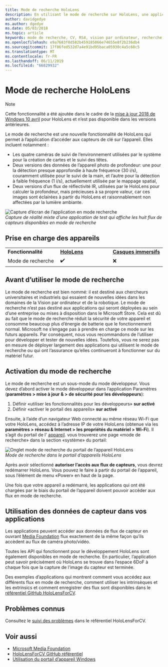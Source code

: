 ```yaml
---
title: Mode de recherche HoloLens
description: En utilisant le mode de recherche sur HoloLens, une application peut accéder aux flux de capteur de périphérique clé (profondeur, suivi de l’environnement et réflectivité de l’IR).
author: davidgedye
ms.author: dgedye
ms.date: 05/03/2018
ms.topic: article
keywords: mode de recherche, CV, RS4, vision par ordinateur, recherche, HoloLens
ms.openlocfilehash: e9a7683f8d582b459185066e74655e8f2b236db4
ms.sourcegitcommit: 17f86fed532d7a4e91bd95baca05930c4a5c68c5
ms.translationtype: MT
ms.contentlocale: fr-FR
ms.lasthandoff: 06/11/2019
ms.locfileid: "66829932"
---
```

# <a name="hololens-research-mode"></a>Mode de recherche HoloLens

> [!NOTE]
> Cette fonctionnalité a été ajoutée dans le cadre de la [mise à jour 2018 de Windows 10 avril](release-notes-april-2018.md) pour HoloLens et n’est pas disponible dans les versions antérieures.

Le mode de recherche est une nouvelle fonctionnalité de HoloLens qui permet à l’application d’accéder aux capteurs de clé sur l’appareil. Elles incluent notamment :
- Les quatre caméras de suivi de l’environnement utilisées par le système pour la création de cartes et le suivi des têtes.
- Deux versions des données de l’appareil photo de profondeur: une pour la détection presque approfondie à haute fréquence (30 i/s), couramment utilisée pour le suivi de la main, et l’autre pour la détection à faible fréquence (1 i/s), actuellement utilisée par le mappage spatial,
- Deux versions d’un flux de réflectivité IR, utilisées par le HoloLens pour calculer la profondeur, mais précieuses à sa propre valeur, car ces images sont éclairées à partir du HoloLens et raisonnablement non affectées par la lumière ambiante.

![Capture d’écran de l’application en mode recherche](images/sensor-stream-viewer.jpg)<br>
*Capture de réalité mixte d’une application de test qui affiche les huit flux de capteurs disponibles en mode de recherche*

## <a name="device-support"></a>Prise en charge des appareils

<table>
    <colgroup>
    <col width="33%" />
    <col width="33%" />
    <col width="33%" />
    </colgroup>
    <tr>
        <td><strong>Fonctionnalité</strong></td>
        <td><a href="hololens-hardware-details.md"><strong>HoloLens</strong></a></td>
        <td><a href="immersive-headset-hardware-details.md"><strong>Casques immersifs</strong></a></td>
    </tr>
     <tr>
        <td>Mode de recherche</td>
        <td>✔️</td>
        <td>❌</td>
    </tr>
</table>

## <a name="before-using-research-mode"></a>Avant d’utiliser le mode de recherche

Le mode de recherche est bien nommé: il est destiné aux chercheurs universitaires et industriels qui essaient de nouvelles idées dans les domaines de la Vision par ordinateur et de la robotique.  Le mode de recherche n’est pas destiné aux applications qui seront déployées au sein d’une entreprise ou mises à disposition dans le Microsoft Store. Cela est dû au fait que le mode de recherche réduit la sécurité de votre appareil et consomme beaucoup plus d’énergie de batterie que le fonctionnement normal. Microsoft ne s’engage pas à prendre en charge ce mode sur les futurs appareils. Par conséquent, nous vous recommandons de l’utiliser pour développer et tester de nouvelles idées. Toutefois, vous ne serez pas en mesure de déployer largement des applications qui utilisent le mode de recherche ou qui ont l’assurance qu’elles continueront à fonctionner sur du matériel futur.

## <a name="enabling-research-mode"></a>Activation du mode de recherche

Le mode de recherche est un sous-mode du mode développeur. Vous devez d’abord activer le mode développeur dans l’application Paramètres (**paramètres > mise à jour & > de sécurité pour les développeurs**):

1. Définir «utiliser les fonctionnalités pour les développeurs» **sur activé**
2. Définir «activer le portail des appareils» **sur activé**

Ensuite, à l’aide d’un navigateur Web connecté au même réseau Wi-Fi que votre HoloLens, accédez à l’adresse IP de votre HoloLens (obtenue via les **paramètres > réseau & Internet > les propriétés du matériel > Wi-Fi**). Il s’agit du portail de l' [appareil](using-the-windows-device-portal.md). vous trouverez une page «mode de recherche» dans la section «système» du portail:

![Onglet mode de recherche du portail de l’appareil HoloLens](images/ResearchModeDevPortal.png)<br>
*Mode de recherche dans le portail d’appareils HoloLens*

Après avoir sélectionné **autoriser l’accès aux flux de capteurs**, vous devrez redémarrer HoloLens. Vous pouvez le faire à partir du portail de l’appareil, sous l’élément de menu «Power» en haut de la page.

Une fois que votre appareil a redémarré, les applications qui ont été chargées par le biais du portail de l’appareil doivent pouvoir accéder aux flux en mode de recherche.

## <a name="using-sensor-data-in-your-apps"></a>Utilisation des données de capteur dans vos applications

Les applications peuvent accéder aux données de flux de capteur en ouvrant [Media Foundation](https://msdn.microsoft.com/library/windows/desktop/ms694197) flux exactement de la même façon qu’ils accèdent au flux de caméra photo/vidéo. 

Toutes les API qui fonctionnent pour le développement HoloLens sont également disponibles en mode de recherche. En particulier, l’application peut savoir précisément où HoloLens se trouve dans l’espace 6DoF à chaque fois que la capture de l’image du capteur est terminée.

Des exemples d’applications qui montrent comment vous accédez aux différents flux en mode de recherche, comment utiliser les intrinsèques et les extrinsics et comment enregistrer des flux sont disponibles dans le [référentiel GitHub HoloLensForCV](https://github.com/Microsoft/HoloLensForCV).

## <a name="known-issues"></a>Problèmes connus

Consultez le [suivi des problèmes](https://github.com/Microsoft/HololensForCV/issues) dans le référentiel HoloLensForCV.

## <a name="see-also"></a>Voir aussi

* [Microsoft Media Foundation](https://msdn.microsoft.com/library/windows/desktop/ms694197)
* [HoloLensForCV GitHub référentiel](https://github.com/Microsoft/HoloLensForCV)
* [Utilisation du portail d’appareil Windows](using-the-windows-device-portal.md)
